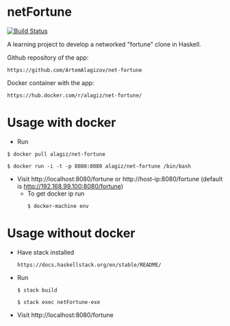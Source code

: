 # netFortune
[![Build Status](https://travis-ci.org/ArtemAlagizov/net-fortune.svg?branch=master)](https://travis-ci.org/ArtemAlagizov/net-fortune)


A learning project to develop a networked "fortune" clone in Haskell.

Github repository of the app: 
````
https://github.com/ArtemAlagizov/net-fortune
````
Docker container with the app: 
````
https://hub.docker.com/r/alagiz/net-fortune/
````

# Usage with docker
* Run
```
$ docker pull alagiz/net-fortune
```
```
$ docker run -i -t -p 8080:8080 alagiz/net-fortune /bin/bash
```
* Visit http://localhost:8080/fortune or http://host-ip:8080/fortune (default is http://192.168.99.100:8080/fortune)
  * To get docker ip run
    ```
    $ docker-machine env
    ```  

# Usage without docker

* Have stack installed
    ```
    https://docs.haskellstack.org/en/stable/README/
    ```
* Run 
    ```
    $ stack build
    ```
    ```
    $ stack exec netFortune-exe
    ```
* Visit http://localhost:8080/fortune
